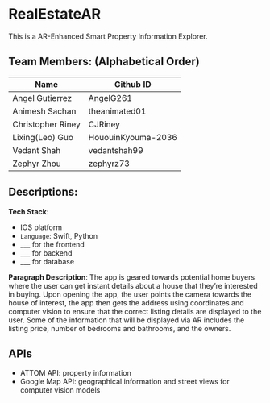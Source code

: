 # RealEstateAR
This is a AR-Enhanced Smart Property Information Explorer.

## Team Members: (Alphabetical Order) ##
| Name             | Github ID           |
| ---------------- | ------------------- |
| Angel Gutierrez  | AngelG261           |
| Animesh Sachan   | theanimated01       |
| Christopher Riney| CJRiney             |
| Lixing(Leo) Guo  | HououinKyouma-2036  |
| Vedant Shah      | vedantshah99        |
| Zephyr Zhou    	 | zephyrz73           |


## Descriptions: ##
**Tech Stack**: 
- IOS platform
- `Language`: Swift, Python
- ___ for the frontend
- ___ for backend
- ___ for database

**Paragraph Description**:
The app is geared towards potential home buyers where the user can get instant details about a house that they’re interested in buying. Upon opening the app, the user points the camera towards the house of interest, the app then gets the address using coordinates and computer vision to ensure that the correct listing details are displayed to the user. Some of the information that will be displayed via AR includes the listing price, number of bedrooms and bathrooms, and the owners. 


## APIs ##
* ATTOM API: property information
* Google Map API: geographical information and street views for computer vision models
